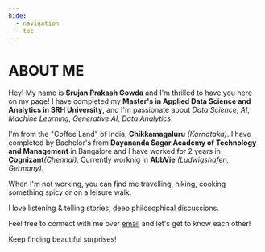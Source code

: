 ```yaml
---
hide:
  - navigation
  - toc
---
```


# ABOUT ME

Hey! My name is **Srujan Prakash Gowda** and I'm thrilled to have you here on my page! I have completed my **Master's in Applied Data Science and Analytics in SRH University**, and I'm passionate about _Data Science_, _AI_, _Machine Learning_, _Generative AI_, _Data Analytics_.

I'm from the "Coffee Land" of India, **Chikkamagaluru** _(Karnataka)_. I have completed by Bachelor's from **Dayananda Sagar Academy of Technology and Management** in Bangalore and I have worked for 2 years in **Cognizant**_(Chennai)_.
Currently worknig in **AbbVie** _(Ludwigshafen, Germany)_.

When I'm not working, you can find me travelling, hiking, cooking something spicy or on a leisure walk.

I love listening & telling stories, deep philosophical discussions.

Feel free to connect with me over [email](mailto:srujanprakashgowda3@gmail.com.com) and let's get to know each other!

Keep finding beautiful surprises!

